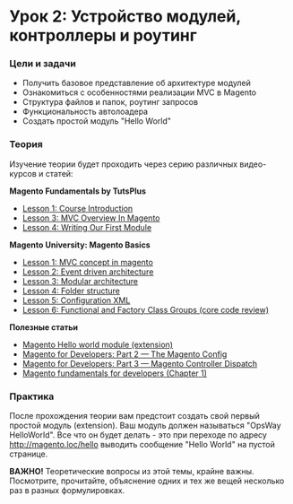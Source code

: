 # Урок 2: Устройство модулей, контроллеры и роутинг

### Цели и задачи

- Получить базовое представление об архитектуре модулей
- Ознакомиться с особенностями реализации MVC в Magento
- Структура файлов и папок, роутинг запросов
- Функциональность автолоадера
- Создать простой модуль "Hello World"

### Теория

Изучение теории будет проходить через серию различных видео-курсов и статей:

**Magento Fundamentals by TutsPlus**
- [Lesson 1: Course Introduction](https://www.youtube.com/watch?v=Db5aHqUsPp0&list=PLrnEd5W-MoDQ9JhrhFFmN54dtD0YN_wsU)
- [Lesson 3: MVC Overview In Magento](https://www.youtube.com/watch?v=J3q4xruWIpE&list=PLrnEd5W-MoDQ9JhrhFFmN54dtD0YN_wsU&index=3)
- [Lesson 4: Writing Our First Module](https://www.youtube.com/watch?v=0UVxD4gXlJQ&list=PLrnEd5W-MoDQ9JhrhFFmN54dtD0YN_wsU&index=4)

**Magento University: Magento Basics**
- [Lesson 1: MVC concept in magento](https://www.youtube.com/watch?v=vleOf_hhNH8)
- [Lesson 2: Event driven architecture](https://www.youtube.com/watch?v=WmLbie1QtNw)
- [Lesson 3: Modular architecture](https://www.youtube.com/watch?v=06kPU-ZQit4)
- [Lesson 4: Folder structure](https://www.youtube.com/watch?v=uAalBOK8dXM)
- [Lesson 5: Configuration XML](https://www.youtube.com/watch?v=rr6kkgk80Xc)
- [Lesson 6: Functional and Factory Class Groups (core code review)](https://www.youtube.com/watch?v=v6SHjRapSgg)

**Полезные статьи**
- [Magento Hello world module (extension)](http://inchoo.net/magento/programming-magento/magento-hello-world-module-extension/)
- [Magento for Developers: Part 2 — The Magento Config](https://devdocs.magento.com/guides/m1x/magefordev/mage-for-dev-2.html)
- [Magento for Developers: Part 3 — Magento Controller Dispatch](https://devdocs.magento.com/guides/m1x/magefordev/mage-for-dev-3.html)
- [Magento fundamentals for developers (Chapter 1)](https://books.google.com.ua/books?id=nrVJCgAAQBAJ&lpg=PA5&ots=gyVSlWfq2F&dq=magento%20autoloader%20tutorial&pg=PA1#v=onepage&q&f=false)

### Практика

После прохождения теории вам предстоит создать свой первый простой модуль (extension). Ваш модуль должен называться "OpsWay HelloWorld". Все что он будет делать - это при переходе по адресу http://magento.loc/hello выводить сообщение "Hello World" на пустой странице.

**ВАЖНО!** Теоретические вопросы из этой темы, крайне важны. Посмотрите, прочитайте, объяснение одних и тех же вещей несколько раз в разных формулировках. 

